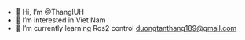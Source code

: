 - 👋 Hi, I’m @ThangIUH
- 👀 I’m interested in Viet Nam
- 🌱 I’m currently learning Ros2 control
duongtanthang189@gmail.com
